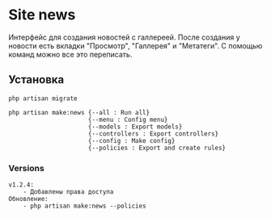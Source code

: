 # Site news

Интерфейс для создания новостей с галлереей. После создания у новости есть вкладки "Просмотр", "Галлерея" и "Метатеги". С помощью команд можно все это переписать.

## Установка

    php artisan migrate

    php artisan make:news {--all : Run all}
                          {--menu : Config menu}
                          {--models : Export models}
                          {--controllers : Export controllers}
                          {--config : Make config}
                          {--policies : Export and create rules}

### Versions

    v1.2.4:
        - Добавлены права доступа
    Обновление:
        - php artisan make:news --policies